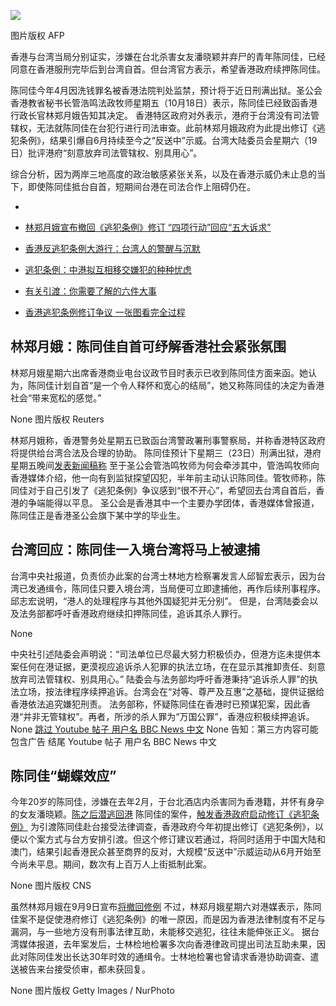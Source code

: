 ![](https://ichef.bbci.co.uk/news/320/cpsprodpb/13DCF/production/_109295318_hi057200550.jpg)

图片版权
AFP


香港与台湾当局分别证实，涉嫌在台北杀害女友潘晓颖并弃尸的青年陈同佳，已经同意在香港服刑完毕后到台湾自首。但台湾官方表示，希望香港政府续押陈同佳。



陈同佳今年4月因洗钱罪名被香港法院判处监禁，预计将于近日刑满出狱。圣公会香港教省秘书长管浩鸣法政牧师星期五（10月18日）表示，陈同佳已经致函香港行政长官林郑月娥告知其决定。
香港特区政府对外表示，港府于台湾没有司法管辖权，无法就陈同佳在台犯行进行司法审查。此前林郑月娥政府为此提出修订《逃犯条例》，结果引爆自6月持续至今之“反送中”示威。台湾大陆委员会星期六（19日）批评港府“刻意放弃司法管辖权、别具用心”。



综合分析，因为两岸三地高度的政治敏感紧张关系，以及在香港示威仍未止息的当下，即使陈同佳抵台自首，短期间台港在司法合作上阻碍仍在。

- 
 
-  [林郑月娥宣布撤回《逃犯条例》修订 “四项行动”回应“五大诉求”](/zhongwen/simp/chinese-news-49576610) 

-  [香港反逃犯条例大游行：台湾人的警醒与沉默](/zhongwen/simp/chinese-news-48580187) 

-  [逃犯条例：中港拟互相移交嫌犯的种种忧虑](/zhongwen/simp/chinese-news-47785008) 

-  [有关引渡：你需要了解的六件大事](/zhongwen/simp/world-48582977) 

-  [香港逃犯条例修订争议  一张图看完全过程](/zhongwen/simp/chinese-news-48619305) 


## 林郑月娥：陈同佳自首可纾解香港社会紧张氛围
林郑月娥星期六出席香港商业电台议政节目时表示已收到陈同佳方面来函。她认为，陈同佳计划自首“是一个令人释怀和宽心的结局”，她又称陈同佳的决定为香港社会“带来宽松的感觉。”

None
图片版权
Reuters


林郑月娥称，香港警务处星期五已致函台湾警政署刑事警察局，并称香港特区政府将提供给台湾合法及合理的协助。
陈同佳预计下星期三（23日）刑满出狱，港府星期五晚间[发表新闻稿称](https://www.news.gov.hk/chi/2019/10/20191018/20191018_224517_915.html) 
至于圣公会管浩鸣牧师为何会牵涉其中，管浩鸣牧师向香港媒体介绍，他一向有到监狱探望囚犯，半年前主动认识陈同佳。管牧师称，陈同佳对于自己引发了《逃犯条例》争议感到“很不开心”，希望回去台湾自首后，香港的争端能得以平息。
圣公会是香港其中一个主要办学团体，香港媒体曾报道，陈同佳正是香港圣公会旗下某中学的毕业生。

## 台湾回应：陈同佳一入境台湾将马上被逮捕
台湾中央社报道，负责侦办此案的台湾士林地方检察署发言人邱智宏表示，因为台湾已发通缉令，陈同佳只要入境台湾，当局便可立即逮捕他，再作后续刑事程序。邱志宏说明，“港人的处理程序与其他外国疑犯并无分别”。
但是，台湾陆委会以及法务部都呼吁香港政府继续扣押陈同佳，追诉其杀人罪行。

None


中央社引述陆委会声明说：“司法单位已尽最大努力积极侦办，但港方迄未提供本案任何在港证据，更漠视应追诉杀人犯罪的执法立场，在在显示其推卸责任、刻意放弃司法管辖权、别具用心。”
陆委会与法务部均呼吁香港秉持“追诉杀人罪”的执法立场，按法律程序续押追诉。台湾会在“对等、尊严及互惠”之基础，提供证据给香港依法追究嫌犯刑责。
法务部称，怀疑陈同佳在香港时已预谋犯案，因此香港“并非无管辖权”。再者，所涉的杀人罪为“万国公罪”，香港应积极续押追诉。
None
[跳过 Youtube 帖子  用户名 BBC News 中文](#jump-linkhttps://www.youtube.com/watch?v=PR2fxVHapyI&t=71s) None
告知：第三方内容可能包含广告
结尾 Youtube 帖子  用户名 BBC News 中文





## 陈同佳“蝴蝶效应”
今年20岁的陈同佳，涉嫌在去年2月，于台北酒店内杀害同为香港籍，并怀有身孕的女友潘晓颖。[陈之后潜逃回港](https://www.bbc.com/zhongwen/simp/chinese-news-43525702) 
陈同佳的案件，[触发香港政府启动修订《逃犯条例》](https://www.bbc.com/zhongwen/simp/chinese-news-48619305) 
为引渡陈同佳赴台接受法律调查，香港政府今年初提出修订《逃犯条例》，以便以个案方式与台方安排引渡。但这个修订建议若通过，将同时适用于中国大陆和澳门，结果引起香港民众甚至商界的反对，大规模“反送中”示威运动从6月开始至今尚未平息。期间，数次有上百万人上街抵制此案。

None
图片版权
CNS


虽然林郑月娥在9月9日宣布[将撤回修例](https://www.bbc.com/zhongwen/simp/chinese-news-48619305) 
不过，林郑月娥星期六对港媒表示，陈同佳案不是促使港府修订《逃犯条例》的唯一原因，而是因为香港法律制度有不足与漏洞，与一些地方没有刑事法律互助，未能移交逃犯，往往未能伸张正义。
据台湾媒体报道，去年案发后，士林检地检署多次向香港律政司提出司法互助未果，因此对陈同佳发出长达30年时效的通缉令。士林地检署也曾请求香港协助调查、遣送被告来台接受侦审，都未获回复。

None
图片版权
Getty Images / NurPhoto